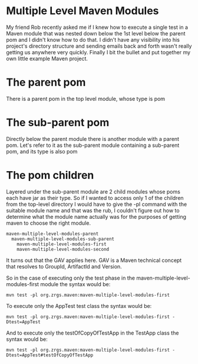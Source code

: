 Multiple Level Maven Modules
============================

My friend Rob recently asked me if I knew how to execute a single test in a Maven module that was nested down below the 1st level below the parent pom and I
didn't know how to do that. I didn't have any visibility into his project's directory structure and sending emails back and forth wasn't really getting us
anywhere very quickly. Finally I bit the bullet and put together my own little example Maven project.

The parent pom
==============

There is a parent pom in the top level module, whose type is pom

The sub-parent pom
==================

Directly below the parent module there is another module with a parent pom. Let's refer to it as the sub-parent module containing a sub-parent pom, and its
type is also pom

The pom children
================

Layered under the sub-parent module are 2 child modules whose poms each have jar as their type. So if I wanted to access only 1 of the children from the
top-level directory I would have to give the -pl command with the suitable module name and that was the rub, I couldn't figure out how to determine what the
module name actually was for the purposes of getting maven to choose the right module.

    maven-multiple-level-modules-parent
      maven-multiple-level-modules-sub-parent
        maven-multiple-level-modules-first
        maven-multiple-level-modules-second

It turns out that the GAV applies here. GAV is a Maven technical concept that resolves to GroupId, ArtifactId and Version.

So in the case of executing only the test phase in the maven-multiple-level-modules-first module the syntax would be:

    mvn test -pl org.zrgs.maven:maven-multiple-level-modules-first

To execute only the AppTest test class the syntax would be:

    mvn test -pl org.zrgs.maven:maven-multiple-level-modules-first -Dtest=AppTest

And to execute only the testOfCopyOfTestApp in the TestApp class the syntax would be:

    mvn test -pl org.zrgs.maven:maven-multiple-level-modules-first -Dtest=AppTest#testOfCopyOfTestApp

